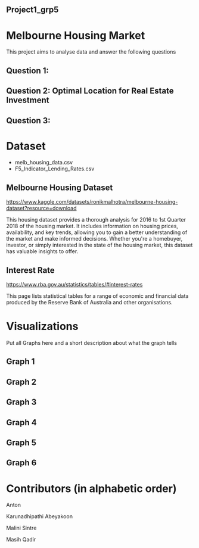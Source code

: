 ## Project1_grp5

# Melbourne Housing Market
This project aims to analyse data and answer the following questions

## Question 1: 

## Question 2: Optimal Location for Real Estate Investment

## Question 3: 


# Dataset
- melb_housing_data.csv
- F5_Indicator_Lending_Rates.csv

## Melbourne Housing Dataset
https://www.kaggle.com/datasets/ronikmalhotra/melbourne-housing-dataset?resource=download 

This housing dataset provides a thorough analysis for 2016 to 1st Quarter 2018 of the housing market. It includes information on housing prices, availability, and key trends, allowing you to gain a better understanding of the market and make informed decisions. Whether you're a homebuyer, investor, or simply interested    in the state of the housing market, this dataset has valuable insights to offer.
  
## Interest Rate
https://www.rba.gov.au/statistics/tables/#interest-rates 

This page lists statistical tables for a range of economic and financial data produced by the Reserve Bank of Australia and other organisations.

# Visualizations
Put all Graphs here and a short description about what the graph tells

## Graph 1

## Graph 2

## Graph 3

## Graph 4

## Graph 5

## Graph 6

# Contributors (in alphabetic order)
Anton

Karunadhipathi Abeyakoon

Malini Sintre

Masih Qadir



